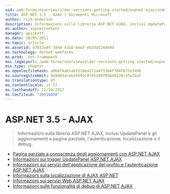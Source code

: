 ```yaml
---
uid: web-forms/overview/older-versions-getting-started/aspnet-ajax/index
title: ASP.NET 3.5 - AJAX | Documenti Microsoft
author: rick-anderson
description: Informazioni sulla libreria ASP.NET AJAX, inclusi UpdatePanel e gli aggiornamenti a pagina parziale, l'autenticazione, localizzazione e il debug.
ms.author: aspnetcontent
manager: wpickett
ms.date: 10/05/2011
ms.topic: article
ms.assetid: b7d13a9f-3d44-431d-bea7-eb2da524de9d
ms.technology: dotnet-webforms
ms.prod: .net-framework
msc.legacyurl: /web-forms/overview/older-versions-getting-started/aspnet-ajax
msc.type: chapter
ms.openlocfilehash: a0b8f4ab1a6f218ea111a4f3364f704f672e3dd6
ms.sourcegitcommit: 9a9483aceb34591c97451997036a9120c3fe2baf
ms.translationtype: HT
ms.contentlocale: it-IT
ms.lasthandoff: 11/10/2017
ms.locfileid: "26516650"
---
```

<a name="aspnet-35---ajax"></a>ASP.NET 3.5 - AJAX
====================
> Informazioni sulla libreria ASP.NET AJAX, inclusi UpdatePanel e gli aggiornamenti a pagina parziale, l'autenticazione, localizzazione e il debug.


- [Pagina parziale a conoscenza degli aggiornamenti con ASP.NET AJAX](understanding-partial-page-updates-with-asp-net-ajax.md)
- [Informazioni sui trigger UpdatePanel ASP.NET AJAX](understanding-asp-net-ajax-updatepanel-triggers.md)
- [Informazioni sui servizi dell'applicazione del profilo e l'autenticazione ASP.NET AJAX](understanding-asp-net-ajax-authentication-and-profile-application-services.md)
- [Informazioni sulla localizzazione di AJAX ASP.NET](understanding-asp-net-ajax-localization.md)
- [Informazioni sui servizi Web ASP.NET AJAX](understanding-asp-net-ajax-web-services.md)
- [Informazioni sulle funzionalità di debug di ASP.NET AJAX](understanding-asp-net-ajax-debugging-capabilities.md)
